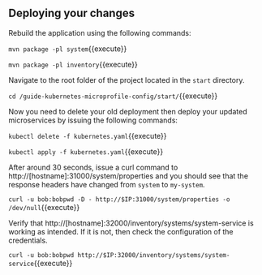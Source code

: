 ## Deploying your changes

Rebuild the application using the following commands:

`mvn package -pl system`{{execute}}

`mvn package -pl inventory`{{execute}}

Navigate to the root folder of the project located in the `start` directory.

`cd /guide-kubernetes-microprofile-config/start/`{{execute}}

Now you need to delete your old deployment then deploy your updated microservices by issuing the following commands:

`kubectl delete -f kubernetes.yaml`{{execute}}

`kubectl apply -f kubernetes.yaml`{{execute}}


After around 30 seconds, issue a curl command to http://[hostname]:31000/system/properties and you should see that the response headers have changed from `system` to `my-system`​.

`curl -u bob:bobpwd -D - http://$IP:31000/system/properties -o /dev/null`{{execute}}

Verify that http://[hostname]:32000/inventory/systems/system-service is working as intended. If it is not, then check the configuration of the credentials.

`curl -u bob:bobpwd http://$IP:32000/inventory/systems/system-service`{{execute}}
